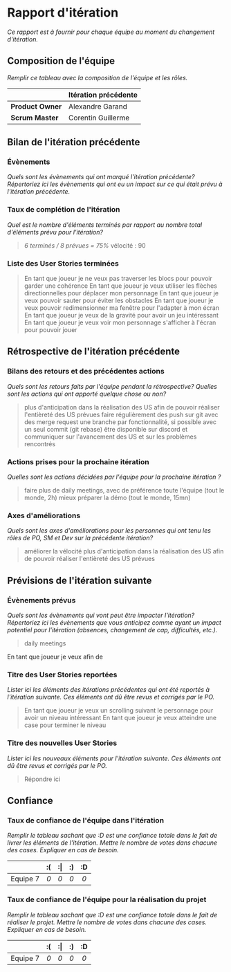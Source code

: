 # Rapport d'itération  

*Ce rapport est à fournir pour chaque équipe au moment du changement d'itération.*

## Composition de l'équipe

*Remplir ce tableau avec la composition de l'équipe et les rôles.*

|  &nbsp;                 | Itération précédente     |
| -------------           |-------------             |
| **Product Owner**       | Alexandre Garand         |
| **Scrum Master**        | Corentin Guillerme       |

## Bilan de l'itération précédente  

### Évènements

*Quels sont les évènements qui ont marqué l'itération précédente? Répertoriez ici les évènements qui ont eu un impact sur ce qui était prévu à l'itération précédente.*

### Taux de complétion de l'itération  

*Quel est le nombre d'éléments terminés par rapport au nombre total d'éléments prévu pour l'itération?*
> *6 terminés / 8 prévues = 75%*
> vélocité : 90

### Liste des User Stories terminées

> En tant que joueur je ne veux pas traverser les blocs pour pouvoir garder une cohérence
> En tant que joueur je veux utiliser les flèches directionnelles pour déplacer mon personnage
> En tant que joueur je veux pouvoir sauter pour éviter les obstacles
> En tant que joueur je veux pouvoir redimensionner ma fenêtre pour l'adapter à mon écran
> En tant que joueur je veux de la gravité pour avoir un jeu intéressant
> En tant que joueur je veux voir mon personnage s'afficher à l'écran pour pouvoir jouer

## Rétrospective de l'itération précédente

### Bilans des retours et des précédentes actions

*Quels sont les retours faits par l'équipe pendant la rétrospective? Quelles sont les actions qui ont apporté quelque chose ou non?*

> plus d'anticipation dans la réalisation des US afin de pouvoir réaliser l'entièreté des US prévues
> faire régulièrement des push sur git avec des merge request
> une branche par fonctionnalité, si possible avec un seul commit (git rebase)
> être disponible sur discord et communiquer sur l'avancement des US et sur les problèmes rencontrés

### Actions prises pour la prochaine itération

*Quelles sont les actions décidées par l'équipe pour la prochaine itération ?*
> faire plus de daily meetings, avec de préférence toute l'équipe (tout le monde, 2h)
> mieux préparer la démo (tout le monde, 15mn)

### Axes d'améliorations

*Quels sont les axes d'améliorations pour les personnes qui ont tenu les rôles de PO, SM et Dev sur la précédente itération?*
> améliorer la vélocité
> plus d'anticipation dans la réalisation des US afin de pouvoir réaliser l'entièreté des US prévues

## Prévisions de l'itération suivante

### Évènements prévus

*Quels sont les évènements qui vont peut être impacter l'itération? Répertoriez ici les évènements que vous anticipez comme ayant un impact potentiel pour l'itération (absences, changement de cap, difficultés, etc.).*
> daily meetings

En tant que joueur je veux afin de

### Titre des User Stories reportées

*Lister ici les éléments des itérations précédentes qui ont été reportés à l'itération suivante. Ces éléments ont dû être revus et corrigés par le PO.*
> En tant que joueur je veux un scrolling suivant le personnage pour avoir un niveau intéressant
> En tant que joueur je veux atteindre une case pour terminer le niveau

### Titre des nouvelles User Stories

*Lister ici les nouveaux éléments pour l'itération suivante. Ces éléments ont dû être revus et corrigés par le PO.*
> Répondre ici

## Confiance

### Taux de confiance de l'équipe dans l'itération

*Remplir le tableau sachant que :D est une confiance totale dans le fait de livrer les éléments de l'itération. Mettre le nombre de votes dans chacune des cases. Expliquer en cas de besoin.*

|           | :(    | :&#124;   | :)    | :D    |
|:--------: |:----: |:----:     |:----: |:----: |
| Equipe 7  |  *0*  |  *0*      |  *0*  |  *0*  |

### Taux de confiance de l'équipe pour la réalisation du projet

*Remplir le tableau sachant que :D est une confiance totale dans le fait de réaliser le projet. Mettre le nombre de votes dans chacune des cases. Expliquer en cas de besoin.*

|           | :(    | :&#124;   | :)    | :D    |
|:--------: |:----: |:----:     |:----: |:----: |
| Equipe 7  |  *0*  |  *0*      |  *0*  |  *0*  |
